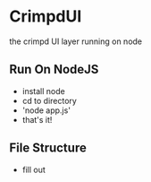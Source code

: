 # CrimpdUI

the crimpd UI layer running on node

## Run On NodeJS

* install node
* cd to directory
* 'node app.js'
* that's it!

## File Structure

* fill out